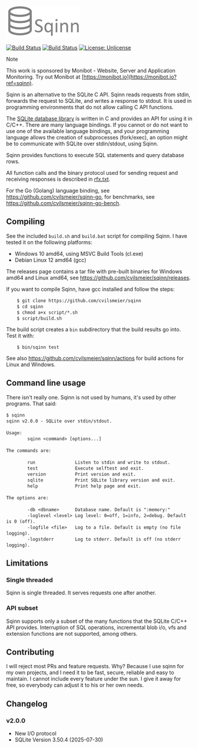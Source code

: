 ![Sqinn](logo.png "Sqinn")

[![Build Status](https://github.com/cvilsmeier/sqinn/actions/workflows/linux.yml/badge.svg)](https://github.com/cvilsmeier/sqinn/actions/workflows/linux.yml)
[![Build Status](https://github.com/cvilsmeier/sqinn/actions/workflows/windows.yml/badge.svg)](https://github.com/cvilsmeier/sqinn/actions/workflows/windows.yml)
[![License: Unlicense](https://img.shields.io/badge/license-Unlicense-blue.svg)](http://unlicense.org/)


> [!NOTE]
> This work is sponsored by Monibot - Website, Server and Application Monitoring.
> Try out Monibot at [https://monibot.io](https://monibot.io?ref=sqinn).


Sqinn is an alternative to the SQLite C API. Sqinn reads requests from stdin,
forwards the request to SQLite, and writes a response to stdout. It is used in
programming environments that do not allow calling C API functions.

The [SQLite database library](https://www.sqlite.org) is written in C and
provides an API for using it in C/C++. There are many language bindings. If you
cannot or do not want to use one of the available language bindings, and your
programming language allows the creation of subprocesses (fork/exec), an option
might be to communicate with SQLite over stdin/stdout, using Sqinn.

Sqinn provides functions to execute SQL statements and query database rows.

All function calls and the binary protocol used for sending request and
receiving responses is described in [rfx.txt](rfx.txt).

For the Go (Golang) language binding, see <https://github.com/cvilsmeier/sqinn-go>,
for benchmarks, see <https://github.com/cvilsmeier/sqinn-go-bench>.


Compiling
-------------------------------------------------------------------------------

See the included `build.sh` and `build.bat` script for compiling Sqinn. 
I have tested it on the following platforms:

- Windows 10 amd64, using MSVC Build Tools (cl.exe)
- Debian Linux 12 amd64 (gcc)

The releases page contains a tar file with pre-built binaries for Windows amd64
and Linux amd64, see <https://github.com/cvilsmeier/sqinn/releases>.

If you want to compile Sqinn, have gcc installed and follow the steps:

        $ git clone https://github.com/cvilsmeier/sqinn
        $ cd sqinn
        $ chmod a+x script/*.sh
        $ script/build.sh

The build script creates a `bin` subdirectory that the build results go into.
Test it with:

        $ bin/sqinn test

See also <https://github.com/cvilsmeier/sqinn/actions> for build actions for
Linux and Windows.


Command line usage
-------------------------------------------------------------------------------

There isn't really one. Sqinn is not used by humans, it's used by other
programs. That said:

    $ sqinn
    sqinn v2.0.0 - SQLite over stdin/stdout.

    Usage:
            sqinn <command> [options...]

    The commands are:

            run               Listen to stdin and write to stdout.
            test              Execute selftest and exit.
            version           Print version and exit.
            sqlite            Print SQLite library version and exit.
            help              Print help page and exit.

    The options are:

            -db <dbname>      Database name. Default is ":memory:"
            -loglevel <level> Log level: 0=off, 1=info, 2=debug. Default is 0 (off).
            -logfile <file>   Log to a file. Default is empty (no file logging).
            -logstderr        Log to stderr. Default is off (no stderr logging).


Limitations
-------------------------------------------------------------------------------

### Single threaded

Sqinn is single threaded. It serves requests one after another.


### API subset

Sqinn supports only a subset of the many functions that the SQLite C/C++ API
provides. Interruption of SQL operations, incremental blob i/o,
vfs and extension functions are not supported, among others.


Contributing
-------------------------------------------------------------------------------

I will reject most PRs and feature requests. Why? Because I use sqinn for my
own projects, and I need it to be fast, secure, reliable and easy to maintain.
I cannot include every feature under the sun.
I give it away for free, so everybody can adjust it to his or her own needs.


Changelog
-------------------------------------------------------------------------------

### v2.0.0

- New I/O protocol
- SQLite Version 3.50.4 (2025-07-30)

